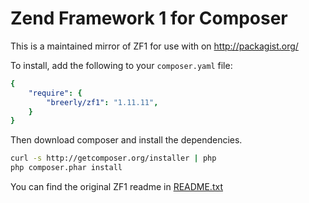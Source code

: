 Zend Framework 1 for Composer
=============================

This is a maintained mirror of ZF1 for use with  on http://packagist.org/

To install, add the following to your `composer.yaml` file:

```yaml
{
    "require": {
        "breerly/zf1": "1.11.11",
    }
}
```

Then download composer and install the dependencies.

```sh
curl -s http://getcomposer.org/installer | php
php composer.phar install
```

You can find the original ZF1 readme in [README.txt](README.txt)